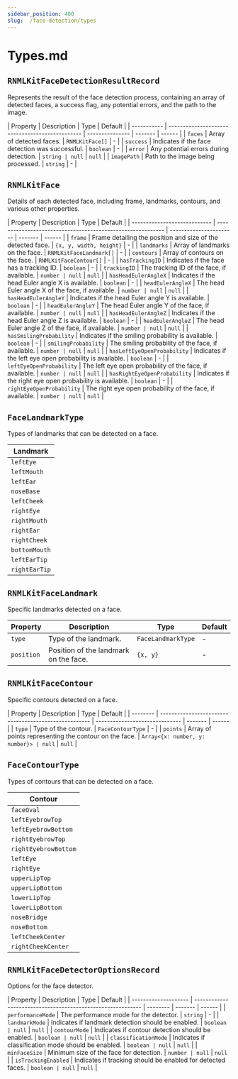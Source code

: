 ```yaml
---
sidebar_position: 400
slug:  /face-detection/types
---
```


# Types.md

## `RNMLKitFaceDetectionResultRecord`

Represents the result of the face detection process, containing an array of detected faces, a success flag, any
potential errors, and the path to the image.

| Property | Description | Type | Default |
| ----------- | ----------------------------------------------- | --------------- | ------- | ------ |
| `faces`     | Array of detected faces. | `RNMLKitFace[]` | - |
| `success`   | Indicates if the face detection was successful. | `boolean`       | - |
| `error`     | Any potential errors during detection. | `string | null`   | `null` |
| `imagePath` | Path to the image being processed. | `string`        | - |

## `RNMLKitFace`

Details of each detected face, including frame, landmarks, contours, and various other properties.

| Property | Description | Type | Default |
| ---------------------------- | ----------------------------------------------------------- | ----------------------- | ------- | ------ |
| `frame`                      | Frame detailing the position and size of the detected
face. | `{x, y, width, height}` | - |
| `landmarks`                  | Array of landmarks on the face. | `RNMLKitFaceLandmark[]` | - |
| `contours`                   | Array of contours on the face. | `RNMLKitFaceContour[]`  | - |
| `hasTrackingID`              | Indicates if the face has a tracking ID. | `boolean`               | - |
| `trackingID`                 | The tracking ID of the face, if available. | `number | null`   | `null` |
| `hasHeadEulerAngleX`         | Indicates if the head Euler angle X is available. | `boolean`               | - |
| `headEulerAngleX`            | The head Euler angle X of the face, if available. | `number | null`   | `null` |
| `hasHeadEulerAngleY`         | Indicates if the head Euler angle Y is available. | `boolean`               | - |
| `headEulerAngleY`            | The head Euler angle Y of the face, if available. | `number | null`   | `null` |
| `hasHeadEulerAngleZ`         | Indicates if the head Euler angle Z is available. | `boolean`               | - |
| `headEulerAngleZ`            | The head Euler angle Z of the face, if available. | `number | null`   | `null` |
| `hasSmilingProbability`      | Indicates if the smiling probability is available. | `boolean`               | - |
| `smilingProbability`         | The smiling probability of the face, if available. | `number | null`   | `null` |
| `hasLeftEyeOpenProbability`  | Indicates if the left eye open probability is
available. | `boolean`               | - |
| `leftEyeOpenProbability`     | The left eye open probability of the face, if available. | `number | null`   | `null` |
| `hasRightEyeOpenProbability` | Indicates if the right eye open probability is
available. | `boolean`               | - |
| `rightEyeOpenProbability`    | The right eye open probability of the face, if
available. | `number | null`   | `null` |

## `FaceLandmarkType`

Types of landmarks that can be detected on a face.

| Landmark      |
|---------------|
| `leftEye`     |
| `leftMouth`   |
| `leftEar`     |
| `noseBase`    |
| `leftCheek`   |
| `rightEye`    |
| `rightMouth`  |
| `rightEar`    |
| `rightCheek`  |
| `bottomMouth` |
| `leftEarTip`  |
| `rightEarTip` |

## `RNMLKitFaceLandmark`

Specific landmarks detected on a face.

| Property   | Description                           | Type               | Default |
|------------|---------------------------------------|--------------------|---------|
| `type`     | Type of the landmark.                 | `FaceLandmarkType` | -       |
| `position` | Position of the landmark on the face. | `{x, y}`           | -       |

## `RNMLKitFaceContour`

Specific contours detected on a face.

| Property | Description | Type | Default |
| -------- | ----------------------------------------------------- | ------------------------------ | ------- | ------ |
| `type`   | Type of the contour. | `FaceContourType`              | - |
| `points` | Array of points representing the contour on the face. | `Array<{x: number, y: number}> | null`   | `null` |

## `FaceContourType`

Types of contours that can be detected on a face.

| Contour              |
|----------------------|
| `faceOval`           |
| `leftEyebrowTop`     |
| `leftEyebrowBottom`  |
| `rightEyebrowTop`    |
| `rightEyebrowBottom` |
| `leftEye`            |
| `rightEye`           |
| `upperLipTop`        |
| `upperLipBottom`     |
| `lowerLipTop`        |
| `lowerLipBottom`     |
| `noseBridge`         |
| `noseBottom`         |
| `leftCheekCenter`    |
| `rightCheekCenter`   |

## `RNMLKitFaceDetectorOptionsRecord`

Options for the face detector.

| Property | Description | Type | Default |
| -------------------- | ----------------------------------------------------------- | -------- | ------- | ------ |
| `performanceMode`    | The performance mode for the detector. | `string` | - |
| `landmarkMode`       | Indicates if landmark detection should be enabled. | `boolean | null`   | `null` |
| `contourMode`        | Indicates if contour detection should be enabled. | `boolean | null`   | `null` |
| `classificationMode` | Indicates if classification mode should be enabled. | `boolean | null`   | `null` |
| `minFaceSize`        | Minimum size of the face for detection. | `number | null`   | `null` |
| `isTrackingEnabled`  | Indicates if tracking should be enabled for detected faces. | `boolean | null`   | `null` |
